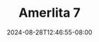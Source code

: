 --- 
title: "Amerlita 7"
description: "nonton   Amerlita 7 telegram durasi panjang terbaru"
date: 2024-08-28T12:46:55-08:00
file_code: "311kmgngsmnf"
draft: false
cover: "jy5evv6eifvhdihp.jpg"
tags: ["Amerlita", "bokep-indo", "bokep-viral", "bokep-ig"]
length: 2008
fld_id: "1483155"
foldername: "Amerlita 1"
categories: ["Amerlita 1"]
views: 0
---